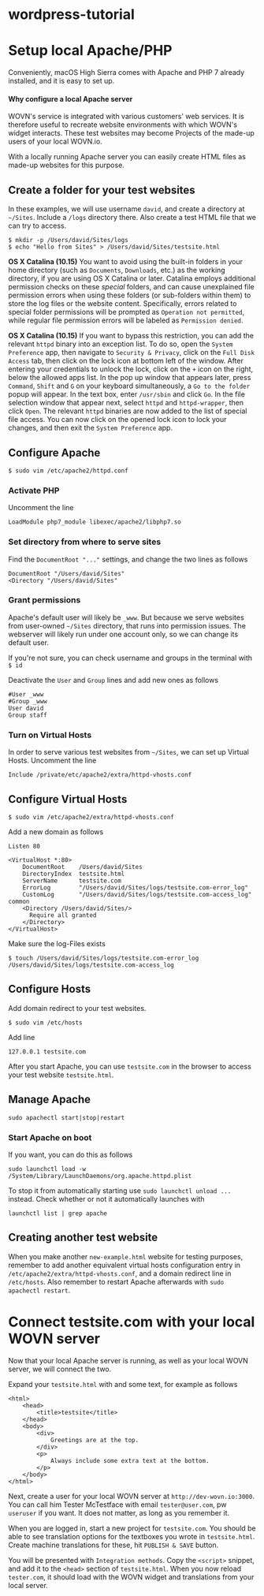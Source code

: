 # wordpress-tutorial

# Setup local Apache/PHP

Conveniently, macOS High Sierra comes with Apache and PHP 7 already installed, and it is easy to set up.

#### Why configure a local Apache server

WOVN's service is integrated with various customers' web services. It is therefore useful to recreate website environments with which WOVN's widget interacts. These test websites may become Projects of the made-up users of your local WOVN.io.

With a locally running Apache server you can easily create HTML files as made-up websites for this purpose.

## Create a folder for your test websites

In these examples, we will use username `david`, and create a directory at `~/Sites`. Include a `/logs` directory there. Also create a test HTML file that we can try to access.

```
$ mkdir -p /Users/david/Sites/logs
$ echo "Hello from Sites" > /Users/david/Sites/testsite.html
```

**OS X Catalina (10.15)** You want to avoid using the built-in folders in your home directory (such as `Documents`, `Downloads`, etc.) as the working directory, if you are using OS X Catalina or later. Catalina employs additional permission checks on these _special_ folders, and can cause unexplained file permission errors when using these folders (or sub-folders within them) to store the log files or the website content. Specifically, errors related to special folder permissions will be prompted as `Operation not permitted`, while regular file permission errors will be labeled as `Permission denied`.

**OS X Catalina (10.15)** If you want to bypass this restriction, you can add the relevant `httpd` binary into an exception list. To do so, open the `System Preference` app, then navigate to `Security & Privacy`, click on the `Full Disk Access` tab, then click on the lock icon at bottom left of the window. After entering your credentials to unlock the lock, click on the `+` icon on the right, below the allowed apps list. In the pop up window that appears later, press `Command`, `Shift` and `G` on your keyboard simultaneously, a `Go to the folder` popup will appear. In the text box, enter `/usr/sbin` and click `Go`. In the file selection window that appear next, select `httpd` and `httpd-wrapper`, then click `Open`. The relevant `httpd` binaries are now added to the list of special file access. You can now click on the opened lock icon to lock your changes, and then exit the `System Preference` app.

## Configure Apache

```
$ sudo vim /etc/apache2/httpd.conf
```

### Activate PHP

Uncomment the line

```
LoadModule php7_module libexec/apache2/libphp7.so
```

### Set directory from where to serve sites

Find the `DocumentRoot "..."` settings, and change the two lines as follows

```
DocumentRoot "/Users/david/Sites"
<Directory "/Users/david/Sites"
```

### Grant permissions

Apache's default user will likely be `_www`. But because we serve websites from user-owned `~/Sites` directory, that runs into permission issues. The webserver will likely run under one account only, so we can change its default user.

If you're not sure, you can check username and groups in the terminal with `$ id`

Deactivate the `User` and `Group` lines and add new ones as follows

```
#User _www
#Group _www
User david
Group staff
```

### Turn on Virtual Hosts

In order to serve various test websites from `~/Sites`, we can set up Virtual Hosts. Uncomment the line

```
Include /private/etc/apache2/extra/httpd-vhosts.conf
```

## Configure Virtual Hosts

```
$ sudo vim /etc/apache2/extra/httpd-vhosts.conf
```

Add a new domain as follows

```
Listen 80

<VirtualHost *:80>
    DocumentRoot    /Users/david/Sites
    DirectoryIndex  testsite.html
    ServerName      testsite.com
    ErrorLog        "/Users/david/Sites/logs/testsite.com-error_log"
    CustomLog       "/Users/david/Sites/logs/testsite.com-access_log" common
    <Directory /Users/david/Sites/>
      Require all granted
    </Directory>
</VirtualHost>
```

Make sure the log-Files exists
```
$ touch /Users/david/Sites/logs/testsite.com-error_log /Users/david/Sites/logs/testsite.com-access_log
```

## Configure Hosts

Add domain redirect to your test websites.

```
$ sudo vim /etc/hosts
```

Add line

```
127.0.0.1 testsite.com
```

After you start Apache, you can use `testsite.com` in the browser to access your test website `testsite.html`.

## Manage Apache

```
sudo apachectl start|stop|restart
```

### Start Apache on boot

If you want, you can do this as follows

```
sudo launchctl load -w /System/Library/LaunchDaemons/org.apache.httpd.plist
```

To stop it from automatically starting use `sudo launchctl unload ...` instead. Check whether or not it automatically launches with

```
launchctl list | grep apache
```

## Creating another test website

When you make another `new-example.html` website for testing purposes, remember to add another equivalent virtual hosts configuration entry in `/etc/apache2/extra/httpd-vhosts.conf`, and a domain redirect line in `/etc/hosts`. Also remember to restart Apache afterwards with `sudo apachectl restart`.


# Connect testsite.com with your local WOVN server

Now that your local Apache server is running, as well as your local WOVN server,
we will connect the two.

Expand your `testsite.html` with <tags> and some text, for example as follows

```
<html>
    <head>
        <title>testsite</title>
    </head>
    <body>
        <div>
            Greetings are at the top.
        </div>
        <p>
            Always include some extra text at the bottom.
        </p>
    </body>
</html>
```

Next, create a user for your local WOVN server at `http://dev-wovn.io:3000`.
You can call him Tester McTestface with email `tester@user.com`, pw `useruser`
if you want. It does not matter, as long as you remember it. 

When you are logged in, start a new project for `testsite.com`. You should be
able to see translation options for the textboxes you wrote in `testsite.html`.
Create machine translations for these, hit `PUBLISH & SAVE` button.

You will be presented with `Integration methods`. Copy the `<script>`
snippet, and add it to the `<head>` section of `testsite.html`. When you now
reload `tester.com`, it should load with the WOVN widget and translations from
your local server.
